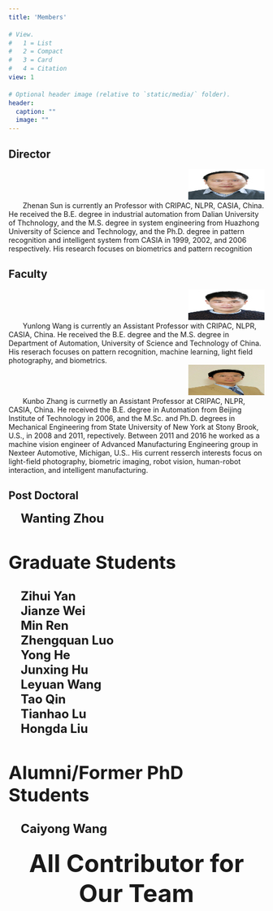 ```yaml
---
title: 'Members'

# View.
#   1 = List
#   2 = Compact
#   3 = Card
#   4 = Citation
view: 1

# Optional header image (relative to `static/media/` folder).
header:
  caption: ""
  image: ""
---
```

## **Director**
<div align=right><img src="Zhenan Sun.png" alt="show" width="150" height="60" /></div>
&emsp;&emsp;Zhenan Sun is currently an Professor with CRIPAC, NLPR, CASIA, China. He received the B.E. degree in industrial automation from Dalian University of Thchnology, and the M.S. degree in system engineering from Huazhong University of Science and Technology, and the Ph.D. degree in pattern recognition and intelligent system from CASIA in 1999, 2002, and 2006 respectively. His research focuses on biometrics and pattern recognition

## **Faculty**
<div align=right><img src="Yunlong Wang.png" alt="show" width="150" height="60" /></div>
&emsp;&emsp;Yunlong Wang is currently an Assistant Professor with CRIPAC, NLPR, CASIA, China. He received the B.E. degree and the 
M.S. degree in Department of Automation, University of Science and Technology of China. His reserach focuses on pattern recognition, machine learning, light field photography, and biometrics.

<div align=right><img src="Kunbo Zhang.png" alt="show" width="150" height="60" /></div>
&emsp;&emsp;Kunbo Zhang is currnetly an Assistant Professor at CRIPAC, NLPR, CASIA, China. He received the B.E.
degree in Automation from Beijing Institute of Technology in 2006, and the M.Sc. and Ph.D. degrees in Mechanical 
Engineering from State University of New York at Stony Brook, U.S., in 2008 and 2011, repectively. Between 2011 and 2016 he worked as a machine vision engineer of Advanced Manufacturing Engineering group in Nexteer Automotive, Michigan, U.S..
His current resserch interests focus on light-field photography, biometric imaging, robot vision, human-robot interaction,
and intelligent manufacturing.

## **Post Doctoral**
<i class="fas fa-user-graduate"></i><strong><font size='5'>&emsp;Wanting Zhou</strong>

## **Graduate Students**
<i class="fas fa-user-graduate"></i> **&emsp;Zihui Yan**  
<i class="fas fa-user-graduate"></i> **&emsp;Jianze Wei**  
<i class="fas fa-user-graduate"></i> **&emsp;Min Ren**  
<i class="fas fa-user-graduate"></i> **&emsp;Zhengquan Luo**  
<i class="fas fa-user-graduate"></i> **&emsp;Yong He**  
<i class="fas fa-user-graduate"></i> **&emsp;Junxing Hu**  
<i class="fas fa-user-graduate"></i> **&emsp;Leyuan Wang**  
<i class="fas fa-user-graduate"></i> **&emsp;Tao Qin**  
<i class="fas fa-user-graduate"></i> **&emsp;Tianhao Lu**  
<i class="fas fa-user-graduate"></i> **&emsp;Hongda Liu**  

## **Alumni/Former PhD Students**
<i class="fas fa-user-graduate"></i> **&emsp;Caiyong Wang** 
<div align=center><strong><font size='10'>All Contributor for Our Team</font></strong></center>